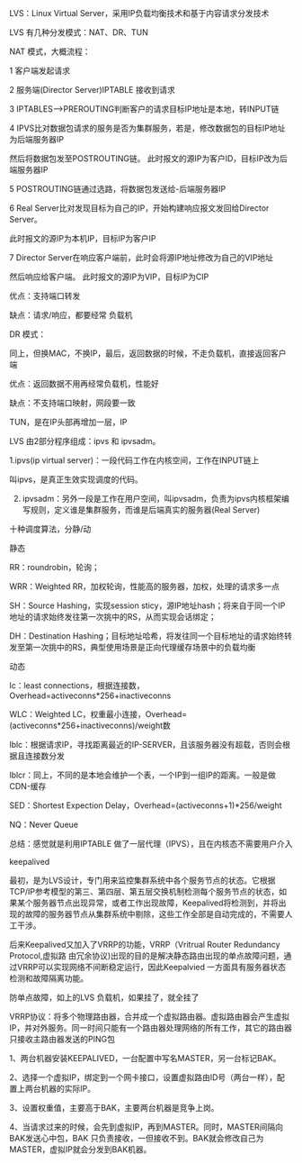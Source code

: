 LVS：Linux Virtual Server，采用IP负载均衡技术和基于内容请求分发技术

LVS 有几种分发模式：NAT、DR、TUN

NAT 模式，大概流程：

1 客户端发起请求

2 服务端(Director Server)IPTABLE 接收到请求

3 IPTABLES-->PREROUTING判断客户的请求目标IP地址是本地，转INPUT链

4 IPVS比对数据包请求的服务是否为集群服务，若是，修改数据包的目标IP地址为后端服务器IP

然后将数据包发至POSTROUTING链。 此时报文的源IP为客户ID，目标IP改为后端服务器IP

5 POSTROUTING链通过选路，将数据包发送给-后端服务器IP

6 Real Server比对发现目标为自己的IP，开始构建响应报文发回给Director Server。

此时报文的源IP为本机IP，目标IP为客户IP

7 Director Server在响应客户端前，此时会将源IP地址修改为自己的VIP地址

然后响应给客户端。 此时报文的源IP为VIP，目标IP为CIP

优点：支持端口转发

缺点：请求/响应，都要经常 负载机

DR 模式：

同上，但换MAC，不换IP，最后，返回数据的时候，不走负载机，直接返回客户端

优点：返回数据不用再经常负载机，性能好

缺点：不支持端口映射，网段要一致

TUN，是在IP头部再增加一层，IP

LVS 由2部分程序组成：ipvs 和 ipvsadm。

1.ipvs(ip virtual server)：一段代码工作在内核空间，工作在INPUT链上

叫ipvs，是真正生效实现调度的代码。

2. ipvsadm：另外一段是工作在用户空间，叫ipvsadm，负责为ipvs内核框架编写规则，定义谁是集群服务，而谁是后端真实的服务器(Real Server)

十种调度算法，分静/动

静态

RR：roundrobin，轮询；

WRR：Weighted RR，加权轮询，性能高的服务器，加权，处理的请求多一点

SH：Source Hashing，实现session sticy，源IP地址hash；将来自于同一个IP地址的请求始终发往第一次挑中的RS，从而实现会话绑定；

DH：Destination Hashing；目标地址哈希，将发往同一个目标地址的请求始终转发至第一次挑中的RS，典型使用场景是正向代理缓存场景中的负载均衡

动态

lc：least connections，根据连接数，Overhead=activeconns*256+inactiveconns

WLC：Weighted LC，权重最小连接，Overhead=(activeconns*256+inactiveconns)/weight数

lblc：根据请求IP，寻找距离最近的IP-SERVER，且该服务器没有超载，否则会根据且连接数分发

lblcr：同上，不同的是本地会维护一个表，一个IP到一组IP的距离。一般是做CDN-缓存

SED：Shortest Expection Delay，Overhead=(activeconns+1)*256/weight

NQ：Never Queue

总结：感觉就是利用IPTABLE 做了一层代理（IPVS），且在内核态不需要用户介入

keepalived

最初，是为LVS设计，专门用来监控集群系统中各个服务节点的状态。它根据TCP/IP参考模型的第三、第四层、第五层交换机制检测每个服务节点的状态，如果某个服务器节点出现异常，或者工作出现故障，Keepalived将检测到，并将出现的故障的服务器节点从集群系统中剔除，这些工作全部是自动完成的，不需要人工干涉。

后来Keepalived又加入了VRRP的功能，VRRP（Vritrual Router Redundancy Protocol,虚拟路 由冗余协议)出现的目的是解决静态路由出现的单点故障问题，通过VRRP可以实现网络不间断稳定运行，因此Keepalvied 一方面具有服务器状态检测和故障隔离功能。

防单点故障，如上的LVS 负载机，如果挂了，就全挂了

VRRP协议：将多个物理路由器，合并成一个虚拟路由器。虚拟路由器会产生虚拟 IP，并对外服务。同一时间只能有一个路由器处理网络的所有工作，其它的路由器只接收主路由器发送的PING包

1、两台机器安装KEEPALIVED，一台配置中写名MASTER，另一台标记BAK。

2、选择一个虚拟IP，绑定到一个网卡接口，设置虚拟路由ID号（两台一样），配置上两台机器的实际IP。

3、设置权重值，主要高于BAK，主要两台机器是竞争上岗。

4、当请求过来的时候，会先到虚拟IP，再到MASTER。同时，MASTER间隔向BAK发送心中包，BAK 只负责接收，一但接收不到。BAK就会修改自己为MASTER，虚拟IP就会分发到BAK机器。